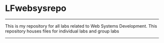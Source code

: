 # LFwebsysrepo

_____________________________________________________________

This is my repository for all labs related
to Web Systems Development. This repository houses files 
for individual labs and group labs

_____________________________________________________________

